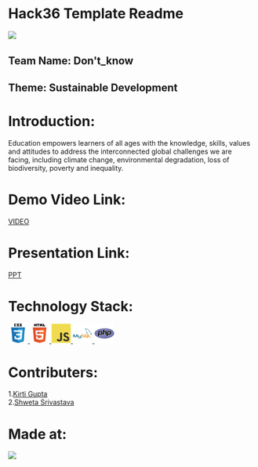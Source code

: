 # Hack36 Template Readme

<a href="https://hack36.com"> <img src="https://i.postimg.cc/RFFWF4vg/built-at-hack.jpg" height=24px> </a>


  ## Team Name: Don't_know<Br>
  ## Theme: Sustainable Development<Br>

# Introduction:
 Education empowers learners of all ages with the knowledge, skills, values and attitudes to address the interconnected global challenges we are facing, including climate change, environmental degradation, loss of biodiversity, poverty and inequality.
  
  
# Demo Video Link:<Br>
  [VIDEO](.............)
  
# Presentation Link:<Br>
  [PPT](https://mnnitedu-my.sharepoint.com/:p:/g/personal/kirti_20205086_mnnit_ac_in/EUM9mRWIn_NOoDbLSsbjBIUB3zLcdcn4U_s2YJar-J-OyA?e=GcJYL7)<Br>

# Technology Stack:<Br>
 <p align="left">
 <p align="left"> <a href="https://www.w3schools.com/css/" target="_blank" rel="noreferrer"> <img src="https://raw.githubusercontent.com/devicons/devicon/master/icons/css3/css3-original-wordmark.svg" alt="css3" width="40" height="40"/> </a> <a href="https://www.w3.org/html/" target="_blank" rel="noreferrer"> <img src="https://raw.githubusercontent.com/devicons/devicon/master/icons/html5/html5-original-wordmark.svg" alt="html5" width="40" height="40"/> </a> <a href="https://developer.mozilla.org/en-US/docs/Web/JavaScript" target="_blank" rel="noreferrer"> <img src="https://raw.githubusercontent.com/devicons/devicon/master/icons/javascript/javascript-original.svg" alt="javascript" width="40" height="40"/> </a> <a href="https://www.mysql.com/" target="_blank" rel="noreferrer"> <img src="https://raw.githubusercontent.com/devicons/devicon/master/icons/mysql/mysql-original-wordmark.svg" alt="mysql" width="40" height="40"/> </a> <a href="https://www.php.net" target="_blank" rel="noreferrer"> <img src="https://raw.githubusercontent.com/devicons/devicon/master/icons/php/php-original.svg" alt="php" width="40" height="40"/> </a> </p>

  
# Contributers:<Br>
  
  
1.[Kirti Gupta](https://github.com/KirtiGupta3101)\
2.[Shweta Srivastava](https://github.com/Shweta2254)
# Made at:<Br>  
  
<a href="https://hack36.com"> <img src="https://i.postimg.cc/RFFWF4vg/built-at-hack.jpg" height=24px> </a>

